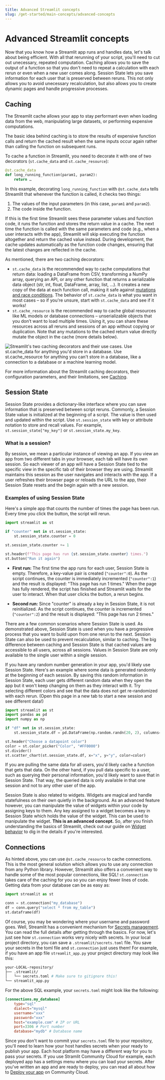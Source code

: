 ```yaml
---
title: Advanced Streamlit concepts
slug: /get-started/main-concepts/advanced-concepts
---
```


# Advanced Streamlit concepts

Now that you know how a Streamlit app runs and handles data, let's talk about being efficient. With all that rerunning of your script, you'll need to cut out unecessary, repeated computation. Caching allows you to save the output of a function so that you don't need to repeat a calculation with each rerun or even when a new user comes along. Session State lets you save information for each user that is preserved between reruns. This not only allows you to avoid unecessary recalculation, but also allows you to create dynamic pages and handle progressive processes.

## Caching

The Streamlit cache allows your app to stay performant even when loading data from the web, manipulating large datasets, or performing expensive computations.

The basic idea behind caching is to store the results of expensive function calls and return the cached result when the same inputs occur again rather than calling the function on subsequent runs.

To cache a function in Streamlit, you need to decorate it with one of two decorators (`st.cache_data` and `st.cache_resource`):

```python
@st.cache_data
def long_running_function(param1, param2):
    return …
```

In this example, decorating `long_running_function` with `@st.cache_data` tells Streamlit that whenever the function is called, it checks two things:

1. The values of the input parameters (in this case, `param1` and `param2`).
2. The code inside the function.

If this is the first time Streamlit sees these parameter values and function code, it runs the function and stores the return value in a cache. The next time the function is called with the same parameters and code (e.g., when a user interacts with the app), Streamlit will skip executing the function altogether and return the cached value instead. During development, the cache updates automatically as the function code changes, ensuring that the latest changes are reflected in the cache.

As mentioned, there are two caching decorators:

- `st.cache_data` is the recommended way to cache computations that return data: loading a DataFrame from CSV, transforming a NumPy array, querying an API, or any other function that returns a serializable data object (str, int, float, DataFrame, array, list, …). It creates a new copy of the data at each function call, making it safe against [mutations and race conditions](/library/advanced-features/caching#mutation-and-concurrency-issues). The behavior of `st.cache_data` is what you want in most cases – so if you're unsure, start with `st.cache_data` and see if it works!
- `st.cache_resource` is the recommended way to cache global resources like ML models or database connections – unserializable objects that you don’t want to load multiple times. Using it, you can share these resources across all reruns and sessions of an app without copying or duplication. Note that any mutations to the cached return value directly mutate the object in the cache (more details below).

<Image src="/images/caching-high-level-diagram.png" caption="Streamlit's two caching decorators and their use cases." alt="Streamlit's two caching decorators and their use cases. Use st.cache_data for anything you'd store in a database. Use st.cache_resource for anything you can't store in a database, like a connection to a database or a machine learning model." />

For more information about the Streamlit caching decorators, their configuration parameters, and their limitations, see [Caching](/library/advanced-features/caching).

## Session State

Session State provides a dictionary-like interface where you can save information that is preserved between script reruns. Commonly, a Session State value is initialized at the beginning of a script. The value is then used and updated within the script. Use `st.session_state` with key or attribute notation to store and recall values. For example, `st.session_state["my_key"]` or `st.session_state.my_key`.

### What is a session?

By session, we mean a particular instance of viewing an app. If you view an app from two different tabs in your browser, each tab will have its own session. So each viewer of an app will have a Session State tied to the specific view in the specific tab of their browser they are using. Streamlit maintains this session as the user navigates and interacts with the app. If a user refreshes their browser page or reloads the URL to the app, their Session State resets and the begin again with a new session.

### Examples of using Session State

Here's a simple app that counts the number of times the page has been run. Every time you click the button, the script will rerun.

```python
import streamlit as st

if "counter" not in st.session_state:
    st.session_state.counter = 0

st.session_state.counter += 1

st.header(f"This page has run {st.session_state.counter} times.")
st.button("Run it again")
```

- **First run:** The first time the app runs for each user, Session State is empty. Therefore, a key-value pair is created (`"counter":0`). As the script continues, the counter is immediately incremented (`"counter":1`) and the result is displayed: "This page has run 1 times." When the page has fully rendered, the script has finished and Streamlit waits for the user to interact. When that user clicks the button, a rerun begins.

- **Second run:** Since "counter" is already a key in Session State, it is not reinitialized. As the script continues, the counter is incremented (`"counter":2`) and the result is displayed: "This page has run 2 times."

There are a few common scenarios where Session State is used. As demonstrated above, Session State is used when you have a progressive process that you want to build upon from one rerun to the next. Session State can also be used to prevent recalculation, similar to caching. The big difference between caching and Session State is that cached values are accessible to all users, across all sessions. Values in Session State are only available to the single user within a single session.

If you have any random number generation in your app, you'd likely use Session State. Here's an example where some data is generated randomly at the beginning of each session. By saving this random information in Session State, each user gets different random data when they open the app but it won't keep changing on them as they interact with it. Try selecting different colors and see that the data does not get re-randomized with each rerun. (Open this page in a new tab to start a new session and see different data!)

```python
import streamlit as st
import pandas as pd
import numpy as np

if "df" not in st.session_state:
    st.session_state.df = pd.DataFrame(np.random.randn(20, 2), columns=["x", "y"])

st.header("Choose a datapoint color")
color = st.color_picker("Color", "#FF0000")
st.divider()
st.scatter_chart(st.session_state.df, x="x", y="y", color=color)

```

If you are pulling the same data for all users, you'd likely cache a function that gets that data. On the other hand, if you pull data specific to a user, such as querying their personal information, you'd likely want to save that in Session State. That way, the queried data is only available in that one session and not to any other user of the app.

Session State is also related to widgets. Widgets are magical and handle statefulness on their own quietly in the background. As an advanced feature however, you can manipulate the value of widgets within your code by assigning keys to them. Any key assigned to a widget becomes a key in Session State which holds the value of the widget. This can be used to manipulate the widget. **This is an advanced concept.** So, after you finish understanding the basics of Streamlit, check out our guide on [Widget behavior](/library/advanced-features/widget-behavior) to dig in the details if you're interested.

## Connections

As hinted above, you can use `@st.cache_resource` to cache connections. This is the most general solution which allows you to use any connection from any Python library. However, Streamlit also offers a convenient way to handle some of the most popular connections, like SQL! `st.connection` takes care of the caching for you so you can enjoy fewer lines of code. Getting data from your database can be as easy as:

```python
import streamlit as st

conn = st.connection("my_database")
df = conn.query("select * from my_table")
st.dataframe(df)
```

Of course, you may be wondering where your username and password goes. Well, Streamlit has a convenient mechanism for [Secrets management](/library/advanced-features/secrets-management). You can read the full details after getting through the basics. For now, let's just see how `st.connection` works very nicely with secrets. In your local project directory, you can save a `.streamlit/secrets.toml` file. You save your secrets in the toml file and `st.connection` just uses them! For example, if you have an app file `streamlit_app.py` your project directory may look like this:

```bash
your-LOCAL-repository/
├── .streamlit/
│   └── secrets.toml # Make sure to gitignore this!
└── streamlit_app.py
```

For the above SQL example, your `secrets.toml` might look like the following:

```toml
[connections.my_database]
    type="sql"
    dialect="mysql"
    username="xxx"
    password="xxx"
    host="example.com" # IP or URL
    port=3306 # Port number
    database="mydb" # Database name
```

Since you don't want to commit your `secrets.toml` file to your repository, you'll need to learn how your host handles secrets when your ready to publish your app. Each host platform may have a different way for you to pass your secrets. If you use Stramlit Community Cloud for example, each deployed app has a settings menu where you can load your secrets. After you've written an app and are ready to deploy, you can read all about how to [Deploy your app](/streamlit-community-cloud/deploy-your-app) on Community Cloud.
